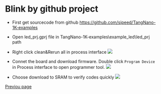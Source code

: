 # Blink by github project

- First get sourcecode from github https://github.com/sipeed/TangNano-1K-examples
  
- Open led_prj.gprj file in TangNano-1K-examples\example_led\led_prj path
- Right click clean&Rerun all in process interface
  ![](./../../../../../zh/tang/Tang-Nano-1K/examples/led/assets/github_nano1K_place&route.png)

- Connet the board and download firmware.
  Double click `Program Device` in Process interface to open programmer tool.
  ![](./../../../../../zh/tang/Tang-Nano-1K/examples/led/assets/Open_Programmer_nano_1k.png)

- Choose download to SRAM to verify codes quickly
  ![](./../../../../../zh/tang/Tang-Nano-1K/examples/led/assets/Success_led_nano_1k.png)

<p id="back">
    <a href="#" onClick="javascript :history.back(-1);">Previou page</a>
</p>